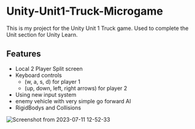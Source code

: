 # Unity-Unit1-Truck-Microgame

This is my project for the Unity Unit 1 Truck game. Used to complete the Unit section for Unity Learn.

## Features

- Local 2 Player Split screen
- Keyboard controls
  - (w, a, s, d) for player 1
  - (up, down, left, right arrows) for player 2
- Using new input system
- enemy vehicle with very simple go forward AI
- RigidBodys and Collisions
  
![Screenshot from 2023-07-11 12-52-33](https://github.com/Coryf65/Unity-Unit1-Truck-Microgame/assets/20805058/d957957c-c06a-45d5-8950-d1cbd0eae60a)
